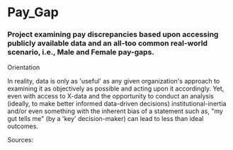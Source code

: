 # Pay_Gap

### Project examining pay discrepancies based upon accessing publicly available data and an all-too common real-world scenario, i.e., Male and Female pay-gaps.

Orientation

In reality, data is only as 'useful' as any given organization's approach to examining it as objectively as possible and acting upon it accordingly. Yet, even with access to X-data and the opportunity to conduct an analysis (ideally, to make better informed data-driven decisions) institutional-inertia and/or even something with the inherent bias of a statement such as, "my gut tells me" (by a 'key' decision-maker) can lead to less than ideal outcomes. 

Sources:
